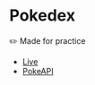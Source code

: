 # Pokedex

:pencil2: Made for practice

- [Live](https://js-pokedex-virid.vercel.app/)
- [PokeAPI](https://pokeapi.co/)
